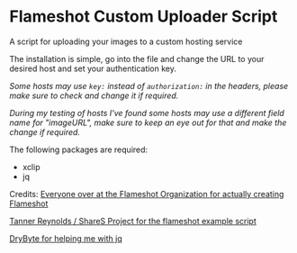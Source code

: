# Flameshot Custom Uploader Script
A script for uploading your images to a custom hosting service

The installation is simple, go into the file and change the URL to your desired host and set your authentication key.

*Some hosts may use `key:` instead of `authorization:` in the headers, please make sure to check and change it if required.*

*During my testing of hosts I've found some hosts may use a different field name for "imageURL", make sure to keep an eye out for that and make the change if required.*

The following packages are required:
* xclip
* jq


Credits:
[Everyone over at the Flameshot Organization for actually creating Flameshot](https://flameshot.org/)

[Tanner Reynolds / ShareS Project for the flameshot example script](https://github.com/TannerReynolds/ShareX-Upload-Server)

[DryByte for helping me with jq](https://github.com/DryByte)
